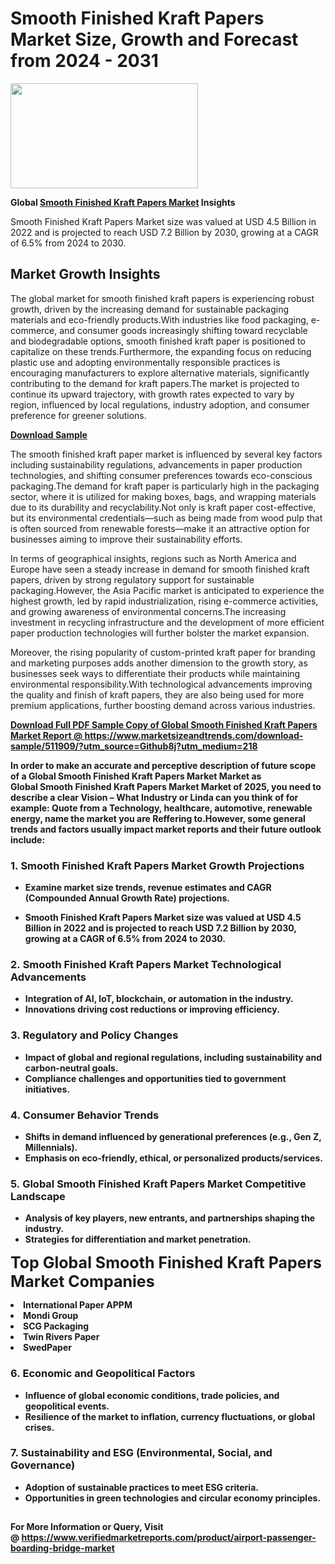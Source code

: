 <H1>Smooth Finished Kraft Papers Market Size, Growth and Forecast from 2024 - 2031</H1><img class="aligncenter size-medium wp-image-584254" src="https://thirdeyenews.in/wp-content/uploads/2024/09/Global-Market-Research-300x168.jpeg" alt="" width="300" height="168" /><p><strong>Global&nbsp;<a href="https://www.marketsizeandtrends.com/download-sample/511909/?utm_source=Github8j?utm_medium=218">Smooth Finished Kraft Papers Market</a> Insights</strong></p><p>Smooth Finished Kraft Papers Market size was valued at USD 4.5 Billion in 2022 and is projected to reach USD 7.2 Billion by 2030, growing at a CAGR of 6.5% from 2024 to 2030.</p><p><h2>Market Growth Insights</h2> <p>The global market for smooth finished kraft papers is experiencing robust growth, driven by the increasing demand for sustainable packaging materials and eco-friendly products.With industries like food packaging, e-commerce, and consumer goods increasingly shifting toward recyclable and biodegradable options, smooth finished kraft paper is positioned to capitalize on these trends.Furthermore, the expanding focus on reducing plastic use and adopting environmentally responsible practices is encouraging manufacturers to explore alternative materials, significantly contributing to the demand for kraft papers.The market is projected to continue its upward trajectory, with growth rates expected to vary by region, influenced by local regulations, industry adoption, and consumer preference for greener solutions.</p> <p><strong><a href="#">Download Sample</a></strong></p> <p>The smooth finished kraft paper market is influenced by several key factors including sustainability regulations, advancements in paper production technologies, and shifting consumer preferences towards eco-conscious packaging.The demand for kraft paper is particularly high in the packaging sector, where it is utilized for making boxes, bags, and wrapping materials due to its durability and recyclability.Not only is kraft paper cost-effective, but its environmental credentials—such as being made from wood pulp that is often sourced from renewable forests—make it an attractive option for businesses aiming to improve their sustainability efforts.</p> <p>In terms of geographical insights, regions such as North America and Europe have seen a steady increase in demand for smooth finished kraft papers, driven by strong regulatory support for sustainable packaging.However, the Asia Pacific market is anticipated to experience the highest growth, led by rapid industrialization, rising e-commerce activities, and growing awareness of environmental concerns.The increasing investment in recycling infrastructure and the development of more efficient paper production technologies will further bolster the market expansion.</p> <p>Moreover, the rising popularity of custom-printed kraft paper for branding and marketing purposes adds another dimension to the growth story, as businesses seek ways to differentiate their products while maintaining environmental responsibility.With technological advancements improving the quality and finish of kraft papers, they are also being used for more premium applications, further boosting demand across various industries.</p> <p><strong><a href="#"></p><p><span class=""><strong>Download Full PDF Sample Copy of Global Smooth Finished Kraft Papers Market Report</strong> @ <a href="https://www.marketsizeandtrends.com/download-sample/511909/?utm_source=Github8j?utm_medium=218" target="_blank">https://www.marketsizeandtrends.com/download-sample/511909/?utm_source=Github8j?utm_medium=218</a></span></p><p>In order to make an accurate and perceptive description of future scope of a Global&nbsp;Smooth Finished Kraft Papers Market Market as Global&nbsp;Smooth Finished Kraft Papers Market Market of 2025, you need to describe a clear Vision &ndash; What Industry or Linda can you think of for example: Quote from a Technology, healthcare, automotive, renewable energy, name the market you are Reffering to.However, some general trends and factors usually impact market reports and their future outlook include:</p><h3>1.&nbsp;<strong>Smooth Finished Kraft Papers Market Growth Projections</strong></h3><ul><li>Examine market size trends, revenue estimates and CAGR (Compounded Annual Growth Rate) projections.</li><li><p>Smooth Finished Kraft Papers Market size was valued at USD 4.5 Billion in 2022 and is projected to reach USD 7.2 Billion by 2030, growing at a CAGR of 6.5% from 2024 to 2030.</p></li></ul><h3>2.&nbsp;<strong>Smooth Finished Kraft Papers Market Technological Advancements</strong></h3><ul><li>Integration of AI, IoT, blockchain, or automation in the industry.</li><li>Innovations driving cost reductions or improving efficiency.</li></ul><h3>3.&nbsp;<strong>Regulatory and Policy Changes</strong></h3><ul><li>Impact of global and regional regulations, including sustainability and carbon-neutral goals.</li><li>Compliance challenges and opportunities tied to government initiatives.</li></ul><h3>4.&nbsp;<strong>Consumer Behavior Trends</strong></h3><ul><li>Shifts in demand influenced by generational preferences (e.g., Gen Z, Millennials).</li><li>Emphasis on eco-friendly, ethical, or personalized products/services.</li></ul><h3>5.&nbsp;<strong>Global Smooth Finished Kraft Papers Market Competitive Landscape</strong></h3><ul><li>Analysis of key players, new entrants, and partnerships shaping the industry.</li><li>Strategies for differentiation and market penetration.</li></ul><p data-pm-slice="1 1 []"><span style="color: inherit; font-family: inherit; font-size: 25px;">Top Global Smooth Finished Kraft Papers Market Companies</span></p><div class="" data-test-id=""><p><li>International Paper APPM</li><li> Mondi Group</li><li> SCG Packaging</li><li> Twin Rivers Paper</li><li> SwedPaper</li></p></div><h3>6.&nbsp;<strong>Economic and Geopolitical Factors</strong></h3><ul><li>Influence of global economic conditions, trade policies, and geopolitical events.</li><li>Resilience of the market to inflation, currency fluctuations, or global crises.</li></ul><h3>7.&nbsp;<strong>Sustainability and ESG (Environmental, Social, and Governance)</strong></h3><ul><li>Adoption of sustainable practices to meet ESG criteria.</li><li>Opportunities in green technologies and circular economy principles.</li></ul><h2><strong style="font-size: 14px;">For More Information or Query, Visit @&nbsp;</strong><a style="background-color: #ffffff; font-size: 14px;" href="https://www.marketsizeandtrends.com/report/smooth-finished-kraft-papers-market/" target="_blank">https://www.verifiedmarketreports.com/product/airport-passenger-boarding-bridge-market</a></h2>